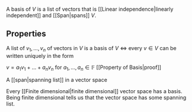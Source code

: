 A basis of $V$ is a list of vectors that is [[Linear independence|linearly independent]] and [[Span|spans]] $V$.


## Properties
A list of $v_1, ... , v_n$ of vectors in $V$ is a basis of $V$ $\iff$ every $v \in V$ can be written uniquely in the form

$v = a_1v_1 + ... + a_nv_n$ for $a_1, ..., a_n \in \mathbb{F}$
[[Property of Basis|proof]]

A [[span|spanning list]] in a vector space 

Every [[Finite dimensional|finite dimensional]] vector space has a basis.
Being finite dimensional tells us that the vector space has some spanning list. 
